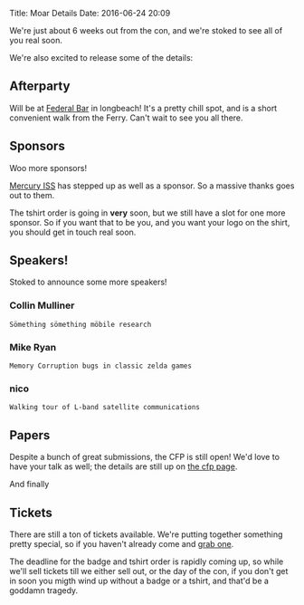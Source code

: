 Title: Moar Details
Date: 2016-06-24 20:09

We're just about 6 weeks out from the con, and we're stoked to see all of you real soon.

We're also excited to release some of the details:

## Afterparty

Will be at [Federal Bar][federalbar] in longbeach! It's a pretty chill spot,
and is a short convenient walk from the Ferry. Can't wait to see you all there.

## Sponsors

Woo more sponsors!

[Mercury ISS][mercury] has stepped up as well as a sponsor. So a massive thanks goes out to them.

The tshirt order is going in **very** soon, but we still have a slot for one
more sponsor. So if you want that to be you, and you want your logo on the
shirt, you should get in touch real soon.

## Speakers!

Stoked to announce some more speakers!

### Collin Mulliner

    Sömething sömething möbile research

### Mike Ryan

    Memory Corruption bugs in classic zelda games

### nico

    Walking tour of L-band satellite communications

## Papers

Despite a bunch of great submissions, the CFP is still open! We'd love to have
your talk as well; the details are still up on [the cfp page][cfp].

And finally

## Tickets

There are still a ton of tickets available. We're putting together something
pretty special, so if you haven't already come and [grab one][tickets].

The deadline for the badge and tshirt order is rapidly coming up, so while
we'll sell tickets till we either sell out, or the day of the con, if you don't
get in soon you migth wind up without a badge or a tshirt, and that'd be a
goddamn tragedy.

[cfp]: /pages/cfp.html
[cfs]: /pages/call-for-sponsors.html
[tickets]: https://www.eventbrite.com.au/e/wrong-island-con-2718-tickets-24691427725

[ferry]: http://www.catalinaexpress.com/schedule-fares.html
[threatbutt]: https://threatbutt.com
[federalbar]: http://lb.thefederalbar.com/
[mercury]: http://mercuryiss.com.au
